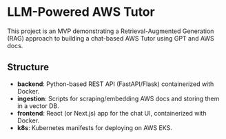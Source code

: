 # LLM-Powered AWS Tutor

This project is an MVP demonstrating a Retrieval-Augmented Generation (RAG) approach
to building a chat-based AWS Tutor using GPT and AWS docs.

## Structure
- **backend**: Python-based REST API (FastAPI/Flask) containerized with Docker.
- **ingestion**: Scripts for scraping/embedding AWS docs and storing them in a vector DB.
- **frontend**: React (or Next.js) app for the chat UI, containerized with Docker.
- **k8s**: Kubernetes manifests for deploying on AWS EKS.

